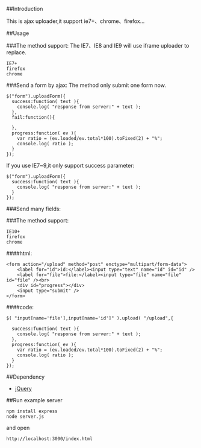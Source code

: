 ##Introduction

This is ajax uploader,it support ie7+、chrome、firefox...

##Usage

###The method support:
The IE7、IE8 and IE9 will use iframe uploader to replace.

	IE7+
	firefox
	chrome

###Send a form by ajax:
The method only submit one form now.


	$("form").uploadForm({
	  success:function( text ){
	    console.log( "response from server:" + text );
	  },
	  fail:function(){
	
	  },
	  progress:function( ev ){
	    var ratio = (ev.loaded/ev.total*100).toFixed(2) + "%";
	    console.log( ratio );
	  }
	});

If you use IE7~9,it only support success parameter:


	$("form").uploadForm({
	  success:function( text ){
	    console.log( "response from server:" + text );
	  }
	});

###Send many fields:

###The method support:

	IE10+
	firefox
	chrome

####html:

    <form action="/upload" method="post" enctype="multipart/form-data">
        <label for="id">id:</label><input type="text" name="id" id="id" />
        <label for="file">file:</label><input type="file" name="file" id="file" /><br>
        <div id="progress"></div>
        <input type="submit" />
    </form>

####code:

	$( "input[name='file'],input[name='id']" ).upload( "/upload",{
	
	  success:function( text ){
	    console.log( "response from server:" + text );
	  },
	  progress:function( ev ){
	    var ratio = (ev.loaded/ev.total*100).toFixed(2) + "%";
	    console.log( ratio );
	  }
	});


##Dependency

* [jQuery](https://github.com/jquery/jquery)


##Run example server

	npm install express
	node server.js

and open

	http://localhost:3000/index.html

